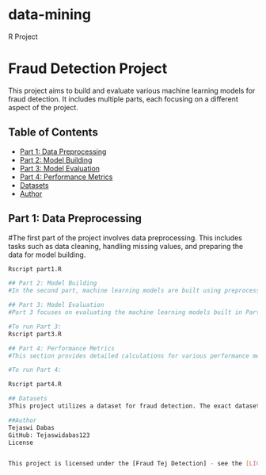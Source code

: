 # data-mining
R Project
# Fraud Detection Project

This project aims to build and evaluate various machine learning models for fraud detection. It includes multiple parts, each focusing on a different aspect of the project.

## Table of Contents
- [Part 1: Data Preprocessing](#part-1-data-preprocessing)
- [Part 2: Model Building](#part-2-model-building)
- [Part 3: Model Evaluation](#part-3-model-evaluation)
- [Part 4: Performance Metrics](#part-4-performance-metrics)
- [Datasets](#datasets)
- [Author](#author)

## Part 1: Data Preprocessing

#The first part of the project involves data preprocessing. This includes tasks such as data cleaning, handling missing values, and preparing the data for model building.


```bash
Rscript part1.R

## Part 2: Model Building
#In the second part, machine learning models are built using preprocessed data. This project uses various models, such as logistic regression, support vector machines, random forests, k-nearest neighbors, decision trees, neural networks, and gradient boosting.

## Part 3: Model Evaluation
#Part 3 focuses on evaluating the machine learning models built in Part 2. The evaluation process assesses the performance of these models on a test dataset and computes various metrics.

#To run Part 3:
Rscript part3.R

## Part 4: Performance Metrics
#This section provides detailed calculations for various performance metrics for each model, including True Positive Rate, False Positive Rate, Precision, Recall, F-measure, ROC value, and MCC value.

#To run Part 4:

Rscript part4.R

## Datasets
3This project utilizes a dataset for fraud detection. The exact dataset used can be found in the code provided in the respective parts.

##Author
Tejaswi Dabas
GitHub: Tejaswidabas123
License


This project is licensed under the [Fraud Tej Detection] - see the [LICENSE.md](LICENSE.md) file for details.




















